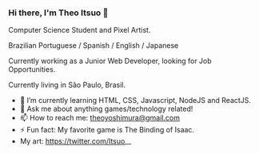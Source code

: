 ### Hi there, I'm Theo Itsuo 👋

Computer Science Student and Pixel Artist.

Brazilian Portuguese / Spanish / English / Japanese

Currently working as a Junior Web Developer, looking for Job Opportunities.

Currently living in São Paulo, Brasil.

- 🌱 I’m currently learning HTML, CSS, Javascript, NodeJS and ReactJS.
- 💬 Ask me about anything games/technology related!
- 📫 How to reach me: theoyoshimura@gmail.com
- ⚡ Fun fact: My favorite game is The Binding of Isaac.
- My art: https://twitter.com/Itsuo__
